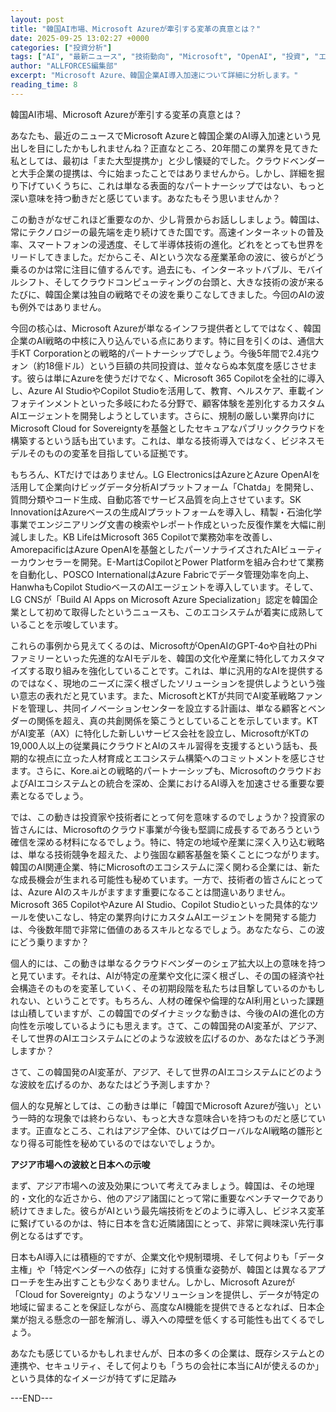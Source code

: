 ```yaml
---
layout: post
title: "韓国AI市場、Microsoft Azureが牽引する変革の真意とは？"
date: 2025-09-25 13:02:27 +0000
categories: ["投資分析"]
tags: ["AI", "最新ニュース", "技術動向", "Microsoft", "OpenAI", "投資", "エージェント"]
author: "ALLFORCES編集部"
excerpt: "Microsoft Azure、韓国企業AI導入加速について詳細に分析します。"
reading_time: 8
---
```


韓国AI市場、Microsoft Azureが牽引する変革の真意とは？

あなたも、最近のニュースでMicrosoft Azureと韓国企業のAI導入加速という見出しを目にしたかもしれませんね？正直なところ、20年間この業界を見てきた私としては、最初は「また大型提携か」と少し懐疑的でした。クラウドベンダーと大手企業の提携は、今に始まったことではありませんから。しかし、詳細を掘り下げていくうちに、これは単なる表面的なパートナーシップではない、もっと深い意味を持つ動きだと感じています。あなたもそう思いませんか？

この動きがなぜこれほど重要なのか、少し背景からお話ししましょう。韓国は、常にテクノロジーの最先端を走り続けてきた国です。高速インターネットの普及率、スマートフォンの浸透度、そして半導体技術の進化。どれをとっても世界をリードしてきました。だからこそ、AIという次なる産業革命の波に、彼らがどう乗るのかは常に注目に値するんです。過去にも、インターネットバブル、モバイルシフト、そしてクラウドコンピューティングの台頭と、大きな技術の波が来るたびに、韓国企業は独自の戦略でその波を乗りこなしてきました。今回のAIの波も例外ではありません。

今回の核心は、Microsoft Azureが単なるインフラ提供者としてではなく、韓国企業のAI戦略の中核に入り込んでいる点にあります。特に目を引くのは、通信大手KT Corporationとの戦略的パートナーシップでしょう。今後5年間で2.4兆ウォン（約18億ドル）という巨額の共同投資は、並々ならぬ本気度を感じさせます。彼らは単にAzureを使うだけでなく、Microsoft 365 Copilotを全社的に導入し、Azure AI StudioやCopilot Studioを活用して、教育、ヘルスケア、車載インフォテインメントといった多岐にわたる分野で、顧客体験を差別化するカスタムAIエージェントを開発しようとしています。さらに、規制の厳しい業界向けにMicrosoft Cloud for Sovereigntyを基盤としたセキュアなパブリッククラウドを構築するという話も出ています。これは、単なる技術導入ではなく、ビジネスモデルそのものの変革を目指している証拠です。

もちろん、KTだけではありません。LG ElectronicsはAzureとAzure OpenAIを活用して企業向けビッグデータ分析AIプラットフォーム「Chatda」を開発し、質問分類やコード生成、自動応答でサービス品質を向上させています。SK InnovationはAzureベースの生成AIプラットフォームを導入し、精製・石油化学事業でエンジニアリング文書の検索やレポート作成といった反復作業を大幅に削減しました。KB LifeはMicrosoft 365 Copilotで業務効率を改善し、AmorepacificはAzure OpenAIを基盤としたパーソナライズされたAIビューティーカウンセラーを開発。E-MartはCopilotとPower Platformを組み合わせて業務を自動化し、POSCO InternationalはAzure Fabricでデータ管理効率を向上、HanwhaもCopilot StudioベースのAIエージェントを導入しています。そして、LG CNSが「Build AI Apps on Microsoft Azure Specialization」認定を韓国企業として初めて取得したというニュースも、このエコシステムが着実に成熟していることを示唆しています。

これらの事例から見えてくるのは、MicrosoftがOpenAIのGPT-4oや自社のPhiファミリーといった先進的なAIモデルを、韓国の文化や産業に特化してカスタマイズする取り組みを強化していることです。これは、単に汎用的なAIを提供するのではなく、現地のニーズに深く根ざしたソリューションを提供しようという強い意志の表れだと見ています。また、MicrosoftとKTが共同でAI変革戦略ファンドを管理し、共同イノベーションセンターを設立する計画は、単なる顧客とベンダーの関係を超え、真の共創関係を築こうとしていることを示しています。KTがAI変革（AX）に特化した新しいサービス会社を設立し、MicrosoftがKTの19,000人以上の従業員にクラウドとAIのスキル習得を支援するという話も、長期的な視点に立った人材育成とエコシステム構築へのコミットメントを感じさせます。さらに、Kore.aiとの戦略的パートナーシップも、MicrosoftのクラウドおよびAIエコシステムとの統合を深め、企業におけるAI導入を加速させる重要な要素となるでしょう。

では、この動きは投資家や技術者にとって何を意味するのでしょうか？投資家の皆さんには、Microsoftのクラウド事業が今後も堅調に成長するであろうという確信を深める材料になるでしょう。特に、特定の地域や産業に深く入り込む戦略は、単なる技術競争を超えた、より強固な顧客基盤を築くことにつながります。韓国のAI関連企業、特にMicrosoftのエコシステムに深く関わる企業には、新たな成長機会が生まれる可能性も秘めています。一方で、技術者の皆さんにとっては、Azure AIのスキルがますます重要になることは間違いありません。Microsoft 365 CopilotやAzure AI Studio、Copilot Studioといった具体的なツールを使いこなし、特定の業界向けにカスタムAIエージェントを開発する能力は、今後数年間で非常に価値のあるスキルとなるでしょう。あなたなら、この波にどう乗りますか？

個人的には、この動きは単なるクラウドベンダーのシェア拡大以上の意味を持つと見ています。それは、AIが特定の産業や文化に深く根ざし、その国の経済や社会構造そのものを変革していく、その初期段階を私たちは目撃しているのかもしれない、ということです。もちろん、人材の確保や倫理的なAI利用といった課題は山積していますが、この韓国でのダイナミックな動きは、今後のAIの進化の方向性を示唆しているようにも思えます。さて、この韓国発のAI変革が、アジア、そして世界のAIエコシステムにどのような波紋を広げるのか、あなたはどう予測しますか？

さて、この韓国発のAI変革が、アジア、そして世界のAIエコシステムにどのような波紋を広げるのか、あなたはどう予測しますか？

個人的な見解としては、この動きは単に「韓国でMicrosoft Azureが強い」という一時的な現象では終わらない、もっと大きな意味合いを持つものだと感じています。正直なところ、これはアジア全体、ひいてはグローバルなAI戦略の雛形となり得る可能性を秘めているのではないでしょうか。

**アジア市場への波紋と日本への示唆**

まず、アジア市場への波及効果について考えてみましょう。韓国は、その地理的・文化的な近さから、他のアジア諸国にとって常に重要なベンチマークであり続けてきました。彼らがAIという最先端技術をどのように導入し、ビジネス変革に繋げているのかは、特に日本を含む近隣諸国にとって、非常に興味深い先行事例となるはずです。

日本もAI導入には積極的ですが、企業文化や規制環境、そして何よりも「データ主権」や「特定ベンダーへの依存」に対する慎重な姿勢が、韓国とは異なるアプローチを生み出すことも少なくありません。しかし、Microsoft Azureが「Cloud for Sovereignty」のようなソリューションを提供し、データが特定の地域に留まることを保証しながら、高度なAI機能を提供できるとなれば、日本企業が抱える懸念の一部を解消し、導入への障壁を低くする可能性も出てくるでしょう。

あなたも感じているかもしれませんが、日本の多くの企業は、既存システムとの連携や、セキュリティ、そして何よりも「うちの会社に本当にAIが使えるのか」という具体的なイメージが持てずに足踏み

---END---